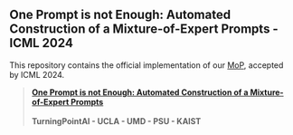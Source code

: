 ## One Prompt is not Enough: Automated Construction of a Mixture-of-Expert Prompts - ICML 2024

This repository contains the official implementation of our [MoP](https://arxiv.org/abs/), accepted by ICML 2024.

> [**One Prompt is not Enough: Automated Construction of a Mixture-of-Expert Prompts**](https://arxiv.org/abs/)   
> <br>**TurningPointAI - UCLA - UMD - PSU - KAIST**<br>
